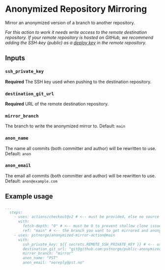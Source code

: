 # Anonymized Repository Mirroring
Mirror an anonymized version of a branch to another repository.

_For this action to work it needs write access to the remote destination repository. If your remote repository is hosted on GitHub, we recommend adding the SSH-key (public) as a [deploy key](https://docs.github.com/en/free-pro-team@latest/developers/overview/managing-deploy-keys#deploy-keys) in the remote repository._

## Inputs

### `ssh_private_key`

**Required** The SSH key used when pushing to the destination repository.

### `destination_git_url`

**Required** URL of the remote destination repository.

### `mirror_branch`

The branch to write the anonymized mirror to. Default: `main`

### `anon_name`

The name all commits (both committer and author) will be rewritten to use. Default: `anon`

### `anon_email`

The email all commits (both committer and author) will be rewritten to use. Default: `anon@example.com`

## Example usage

```yaml
...
  steps:
    - uses: actions/checkout@v2 # <-- must be provided, else no source repo is provided to anonymized-mirror-action
      with:
        fetch-depth: "0" # <-- must be 0 to prevent shallow clone issues
        ref: "main" # <-- the branch you want to get mirrored and anonymized
    - uses: pstnorge/anonymized-mirror-action@main
      with:
        ssh_private_key: ${{ secrets.REMOTE_SSH_PRIVATE_KEY }} # <-- use GitHub secrets for the SSH key
        destination_git_url: "git@github.com:pstnorge/public-anonymized-repo.git"
        mirror_branch: "mirror"
        anon_name: "PST"
        anon_email: "noreply@pst.no"
```
